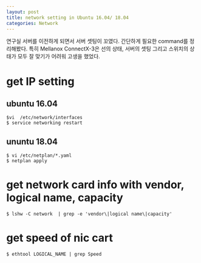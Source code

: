 ```yaml
---
layout: post
title: network setting in Ubuntu 16.04/ 18.04
categories: Network
---
```


연구실 서버를 이전하게 되면서 서버 셋팅이 꼬였다. 간단하게 필요한 command를 정리해봤다. 특히 Mellanox ConnectX-3은 선의 상태, 서버의 셋팅 
그리고 스위치의 상태가 모두 잘 맞기가 어려워 고생을 했었다. 

# get IP setting 
## ubuntu 16.04 
```
$vi  /etc/network/interfaces
$ service networking restart
```
## ununtu 18.04
```
$ vi /etc/netplan/*.yaml
$ netplan apply 
```
# get network card info with vendor, logical name, capacity 
```
$ lshw -C network  | grep -e 'vendor\|logical name\|capacity'
```
# get speed of nic cart
```
$ ethtool LOGICAL_NAME | grep Speed
```
